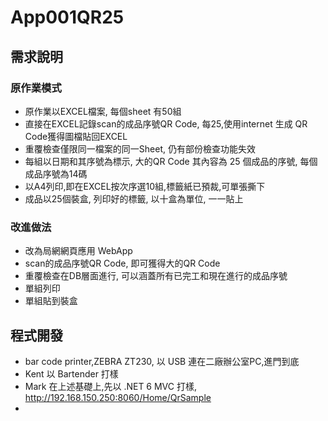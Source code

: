 # App001QR25
## 需求說明
### 原作業模式
- 原作業以EXCEL檔案, 每個sheet 有50組
- 直接在EXCEL記錄scan的成品序號QR Code, 每25,使用internet 生成 QR Code獲得圖檔貼回EXCEL
- 重覆檢查僅限同一檔案的同一Sheet, 仍有部份檢查功能失效
- 每組以日期和其序號為標示, 大的QR Code 其內容為 25 個成品的序號, 每個成品序號為14碼
- 以A4列印,即在EXCEL按次序選10組,標籤紙已預裁,可單張撕下
- 成品以25個裝盒, 列印好的標籤, 以十盒為單位, 一一貼上

### 改進做法
- 改為局網網頁應用 WebApp
- scan的成品序號QR Code, 即可獲得大的QR Code
- 重覆檢查在DB層面進行, 可以涵蓋所有已完工和現在進行的成品序號
- 單組列印
- 單組貼到裝盒

## 程式開發

- bar code printer,ZEBRA ZT230, 以 USB 連在二廠辦公室PC,進門到底
- Kent 以 Bartender 打樣
- Mark 在上述基礎上,先以 .NET 6 MVC 打樣, http://192.168.150.250:8060/Home/QrSample
- 
